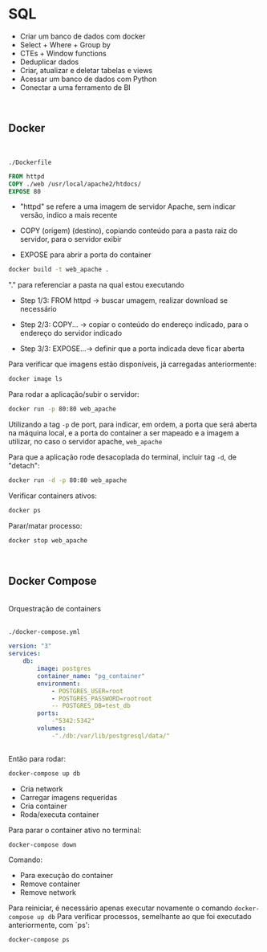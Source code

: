 # SQL 

- Criar um banco de dados com docker
- Select + Where + Group by
- CTEs + Window functions
- Deduplicar dados
- Criar, atualizar e deletar tabelas e views
- Acessar um banco de dados com Python
- Conectar a uma ferramento de BI


<br>

## Docker
<br>

`./Dockerfile`

```Dockerfile
FROM httpd
COPY ./web /usr/local/apache2/htdocs/
EXPOSE 80
```

- "httpd" se refere a uma imagem de servidor Apache, sem indicar versão, indico a mais recente

- COPY (origem) (destino), copiando conteúdo para a pasta raiz do servidor, para o servidor exibir

- EXPOSE para abrir a porta do container

```bash
docker build -t web_apache .
```
"." para referenciar a pasta na qual estou executando


- Step 1/3: FROM httpd -> buscar umagem, realizar download se necessário

- Step 2/3: COPY... -> copiar o conteúdo do endereço indicado, para o endereço do servidor indicado

- Step 3/3: EXPOSE...-> definir que a porta indicada deve ficar aberta


Para verificar que imagens estão disponíveis, já carregadas anteriormente:

```bash
docker image ls
```

Para rodar a aplicação/subir o servidor:

```bash
docker run -p 80:80 web_apache
```
Utilizando a tag `-p` de port, para indicar, em ordem, a porta que será aberta na máquina local, e a porta do container a ser mapeado
e a imagem a utilizar, no caso o servidor apache, `web_apache`

Para que a aplicação rode desacoplada do terminal, incluir tag `-d`, de "detach":

```bash
docker run -d -p 80:80 web_apache
```

Verificar containers ativos:

```bash
docker ps
```
Parar/matar processo:

```bash
docker stop web_apache
```

<br>

## Docker Compose
<br>
Orquestração de containers
<br><br>


`./docker-compose.yml`
<br />
```yaml
version: "3"
services:
    db:
        image: postgres
        container_name: "pg_container"
        environment:
            - POSTGRES_USER=root
            - POSTGRES_PASSWORD=rootroot
            -- POSTGRES_DB=test_db
        ports:
            -"5342:5342"
        volumes:
            -"./db:/var/lib/postgresql/data/"
    
```
Então para rodar:

```bash
docker-compose up db
```

- Cria network
- Carregar imagens requeridas
- Cria container
- Roda/executa container

Para parar o container ativo no terminal:

```bash
docker-compose down
```
Comando:
- Para execução do container
- Remove container
- Remove network

Para reiniciar, é necessário apenas executar novamente o comando `docker-compose up db`
Para verificar processos, semelhante ao que foi executado anteriormente, com `ps':

```bash
docker-compose ps
```

